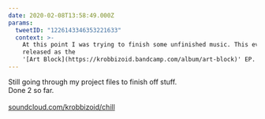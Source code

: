 ```yaml
---
date: 2020-02-08T13:58:49.000Z
params:
  tweetID: "1226143346353221633"
  context: >-
    At this point I was trying to finish some unfinished music. This eventually
    released as the
    '[Art Block](https://krobbizoid.bandcamp.com/album/art-block)' EP.
---
```


Still going through my project files to finish off stuff.\
Done 2 so far.\
\
[soundcloud.com/krobbizoid/chill](https://soundcloud.com/krobbizoid/chill)
